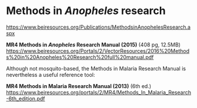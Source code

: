 # Methods in *Anopheles* research
https://www.beiresources.org/Publications/MethodsinAnophelesResearch.aspx


**MR4 Methods in *Anopheles* Research Manual (2015)** (408 pg, 12.5MB)
https://www.beiresources.org/Portals/2/VectorResources/2016%20Methods%20in%20Anopheles%20Research%20full%20manual.pdf


Although not mosquito-based, the Methods in Malaria Research Manual is nevertheless a useful reference tool:

**MR4 Methods in Malaria Research Manual (2013)** (6th ed.)
https://www.beiresources.org/portals/2/MR4/Methods_In_Malaria_Research-6th_edition.pdf
